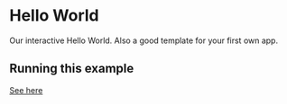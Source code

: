 # Hello World

Our interactive Hello World. Also a good template for your first own app.

## Running this example

[See here](../README.md)
